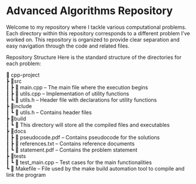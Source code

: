# Advanced Algorithms Repository

Welcome to my repository where I tackle various computational problems. Each directory within this repository corresponds to a different problem I've worked on. This repository is organized to provide clear separation and easy navigation through the code and related files.

Repository Structure
Here is the standard structure of the directories for each problem:

📂 cpp-project  
┣ 📂src  
┃ ┣ 📜 main.cpp – The main file where the execution begins  
┃ ┣ 📜 utils.cpp – Implementation of utility functions  
┃ ┗ 📜 utils.h – Header file with declarations for utility functions  
┣ 📂include  
┃ ┗ 📜 utils.h – Contains header files  
┣ 📂build  
┃ ┗ 📜 This directory will store all the compiled files and executables  
┣ 📂docs  
┃ ┣ 📜 pseudocode.pdf – Contains pseudocode for the solutions  
┃ ┣ 📜 references.txt – Contains reference documents  
┃ ┗ 📜 statement.pdf – Contains the problem statement  
┣ 📂tests  
┃ ┗ 📜 test_main.cpp – Test cases for the main functionalities  
┗ 📜 Makefile – File used by the make build automation tool to compile and link the program  
